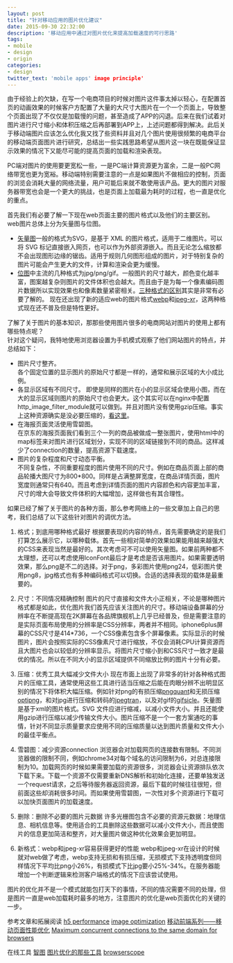 ```yaml
---
layout: post
title: "针对移动应用的图片优化建议"
date: 2015-09-30 22:32:00
description: '移动应用中通过对图片优化来提高加载速度的可行思路'
tags:
- mobile
- design
- origin
categories:
- design
twitter_text: 'mobile apps' image principle'
---
```



由于经验上的欠缺，在写一个电商项目的时候对图片这件事太掉以轻心，在配置首页的动画效果的时候客户方配置了大量的大尺寸大图片在一个一个页面上，导致整个页面出现了不仅仅是加载慢的问题，甚至造成了APP的闪退。后来在我们试着对图片进行尺寸缩小和体积压缩之后再部署到APP上，上述问题都得到解决。此后关于移动端图片应该怎么优化我又找了些资料并且对几个图片使用很频繁的电商平台的移动端页面图片进行研究，总结出一些实践思路希望从图片这一块在既能保证显示效果的情况下又能尽可能的提高页面的加载和渲染表现。   

PC端对图片的使用要更宽松一些，一是PC端计算资源更为富余，二是一般PC网络带宽也更为宽裕。移动端特别需要注意的一点是如果图片不做相应的控制，页面的浏览会消耗大量的网络流量，用户可能后来就不敢使用该产品。更大的图片对服务器带宽也会是一个更大的挑战，也是页面上加载最为耗时的过程，也一直是优化的重点。   

首先我们有必要了解一下现在web页面主要的图片格式以及他们的主要区别。   
web图片总体上分为矢量图与位图。   
+ [矢量图](https://zh.wikipedia.org/zh/%E7%9F%A2%E9%87%8F%E5%9B%BE%E5%BD%A2)一般的格式为SVG，是基于 XML 的图片格式，适用于二维图片。可以将 SVG 标记直接嵌入网页，也可以作为外部资源嵌入。而且无论怎么缩放都不会出现图形边缘的锯齿。适用于规则几何图形组成的图片，对于特别复杂的图片可能会产生更大的文件，计算和渲染会更为缓慢。   
+ [位图](https://zh.wikipedia.org/wiki/%E4%BD%8D%E5%9B%BE)中主流的几种格式为jpg/png/gif。一般图片的尺寸越大，颜色变化越丰富，图案越复杂则图片的文件体积也会越大。而且由于是为每一个像素编码图片数据所以实现效果也和像素数量紧密相关。[三种格式的区别](http://www.howtogeek.com/howto/30941/whats-the-difference-between-jpg-png-and-gif/)其实是非常有必要了解的。 现在还出现了新的适应web的图片格式[webp][]和[jpeg-xr][]，这两种格式现在还不普及但是特性更好。   



了解了关于图片的基本知识，那那些使用图片很多的电商网站对图片的使用上都有哪些特点呢？   
针对这个疑问，我特地使用浏览器设置为手机模式观察了他们网站图片的特点，并总结如下：   
+ 图片尺寸整齐。   
	各个固定位置的显示图片的原始尺寸都是一样的，通常和展示区域的大小成比例。   
+ 各显示区域有不同尺寸。
	即使是同样的图片在小的显示区域会使用小图，而在大的显示区域则图片的原始尺寸也会更大。这个其实可以在nginx中配置http_image_filter_module就可以做到。并且对图片没有使用gzip压缩。事实上这种资源确实是没必要压缩的，[看这里](http://webmasters.stackexchange.com/questions/8382/gzipped-images-is-it-worth)。   
+ 在海报页面灵活使用雪碧图。   
	在京东的海报页面我们看到三个一列的商品被做成一整张图片，使用html中的map标签来对图片进行区域划分，实现不同的区域链接到不同的商品。这样减少了connection的数量，提高资源下载速度。   
+ 图片的复杂程度和尺寸动态平衡。   
	不同复杂性，不同重要程度的图片使用不同的尺寸。例如在商品页面上部的商品轮播大图尺寸为800*800。同样是占满整屏宽度，在商品详情页面，图片宽度则通常只有640。而且考虑到详情页面的图片内容颜色和内容更加丰富，尺寸的增大会导致文件体积的大幅增加，这样做也有其合理性。    


如果已经了解了关于图片的各种方面，那么参考网络上的一些文章加上自己的思考，我们总结了以下这些针对图片的调优方法。


1. 格式；到底用哪种格式最好
	根据要表现的内容的特点，首先需要确定的是我们打算怎么展示它，以哪种载体。首先一些相对简单的效果如果能用越来越强大的CSS来表现当然是最好的。其次考虑可不可以使用矢量图。如果前两种都不太理想，还可以考虑使用IconFont最后才是考虑是否该用图片。如果需要透明效果，那么png是不二的选择。对于png，多彩图片使用png24，低彩图片使用png8，jpg格式也有多种编码格式可以切换。合适的选择表现的载体是最重要的。   

2. 尺寸：不同情况精确控制
	图片的尺寸直接和文件大小正相关，不论是哪种图片格式都是如此，优化图片我们首先应该关注图片的尺寸。移动端设备屏幕的分辨率在不断提高现在2K屏幕在各品牌旗舰机上几乎已经普及，但是需要注意的是实际页面布局使用的分辨率是CSS分辨率，两者并不相同。iphone6plus屏幕的CSS尺寸是414*736，一个CSS像素包含多个屏幕像素。实际显示的时候图片，图片会按照实际的CSS像素尺寸进行缩放，不仅会消耗CPU计算资源而且大图片也会以较低的分辨率显示。将图片尺寸缩小到和CSS尺寸一致才是最优的情况。所以在不同大小的显示区域提供不同缩放比例的图片十分有必要。   

3. 压缩：优秀工具大幅减少文件大小
	现在市面上出现了非常多的针对各种格式图片的压缩工具，通常使用这些工具进行适当压缩之后能在肉眼分辨不出明显区别的情况下将体积大幅压缩。例如针对png的有损压缩[pngquant][]和无损压缩[optipng][]，和对jpg进行压缩和转码的[jpegtran][]，以及对gif的[gifsicle][]。矢量图是基于xml的图片格式。SVG 文件应进行缩减，以减小文件大小。并且还能使用gzip进行压缩以减少传输文件大小。图片压缩不是一个一套方案通吃的事情，针对不同显示质量要求应使用不同的压缩质量以达到图片质量和文件大小的最佳平衡点。   
4. 雪碧图：减少资源connection
	浏览器会对加载网页的连接数有限制。不同浏览器做的限制不同，例如chrome34对每个域名的访问限制为6，对总连接限制为10。加载网页的时候如果需要加载的资源很多，浏览器会让资源排队依次下载下来。下载一个资源不仅需要重新DNS解析和初始化连接，还要单独发送一个request请求，之后等待服务器返回资源，最后下载的时候往往很短，但前面这些却消耗很多时间。而如果使用雪碧图，一次性对多个资源进行下载可以加快页面图片的加载速度。

5. 删除：删除不必要的图片元数据
	许多光栅图包含不必要的资源元数据：地理信息、相机信息等。使用适合的工具删除这些数据可以减小文件大小，而且使图片的信息更加简洁和整齐，对大量图片做这种优化效果会更加明显。

5. 新格式：webp和jpeg-xr容易获得更好的性能
	webp和jpeg-xr在设计的时候就对web做了考虑，webp支持无损和有损压缩，无损模式下支持透明度但同样情况下平均比png小26%，有损模式下比jpg要小25%-34%。在服务器能增加一个判断逻辑来检测客户端格式的情况下应该尝试使用。

图片的优化并不是一个模式就能包打天下的事情，不同的情况需要不同的处理，但是图片一直是web加载耗时最多的地方，注意图片的优化是web页面优化的关键的一步。




参考文章和拓展阅读
[h5 performance](http://isux.tencent.com/h5-performance.html)
[image optimization](https://developers.google.com/web/fundamentals/performance/optimizing-content-efficiency/image-optimization?hl=zh-cn)
[移动前端系列——移动页面性能优化](http://tgideas.qq.com/webplat/info/news_version3/804/808/811/m579/201412/293834.shtml)
[Maximum concurrent connections to the same domain for browsers](http://sgdev-blog.blogspot.com/2014/01/maximum-concurrent-connection-to-same.html)

在线工具
[智图](http://zhitu.isux.us/)
[图片优化的那些工具](http://ued.ctrip.com/blog/image-optimization-tools.html)
[browserscope](http://www.browserscope.org/?category=network)


[webp]:https://developers.google.com/speed/webp/
[jpeg-xr]:https://en.wikipedia.org/wiki/JPEG_XR
[optipng]:http://optipng.sourceforge.net/
[gifsicle]:http://www.lcdf.org/gifsicle/
[pngquant]:http://pngquant.org/
[jpegtran]:http://jpegclub.org/jpegtran/
